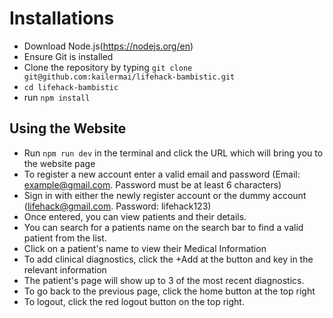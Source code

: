 # Installations

 - Download Node.js(https://nodejs.org/en)
 - Ensure Git is installed
 - Clone the repository by typing
   ```git clone git@github.com:kailermai/lifehack-bambistic.git```
 - ```cd lifehack-bambistic```
 - run ```npm install```

## Using the Website

 - Run ```npm run dev``` in the terminal and click the URL which will bring you to the  website page
 - To register a new account enter a valid email and password
  (Email: example@gmail.com. Password must be at least 6 characters)
  - Sign in with either the newly register account or the dummy account
    (lifehack@gmail.com. Password: lifehack123)
 - Once entered, you can view patients and their details.
 - You can search for a patients name on the search bar to find a valid patient from the list.
 - Click on a patient's name to view their Medical Information
 - To add clinical diagnostics, click the +Add at the button and key in the relevant information
 - The patient's page will show up to 3 of the most recent diagnostics.
 - To go back to the previous page, click the home button at the top right
 - To logout, click the red logout button on the top right.
